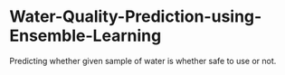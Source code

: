 # Water-Quality-Prediction-using-Ensemble-Learning
Predicting whether given sample of water is whether safe to use or not.

